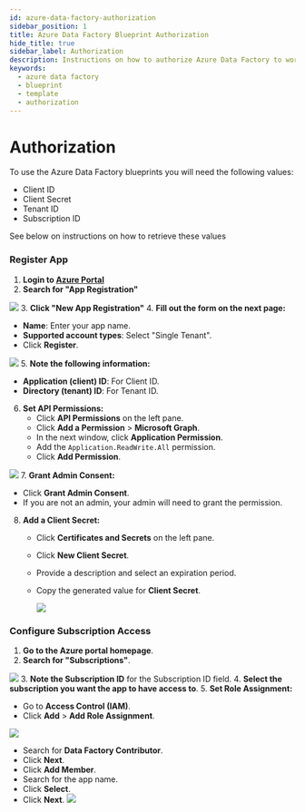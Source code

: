 ```yaml
---
id: azure-data-factory-authorization
sidebar_position: 1
title: Azure Data Factory Blueprint Authorization
hide_title: true
sidebar_label: Authorization
description: Instructions on how to authorize Azure Data Factory to work with Platform's low-code Azure Data Factory templates.
keywords:
  - azure data factory
  - blueprint
  - template
  - authorization
---
```


#  Authorization

To use the Azure Data Factory blueprints you will need the following values:
* Client ID
* Client Secret
* Tenant ID
* Subscription ID

See below on instructions on how to retrieve these values

### Register App

1. **Login to [Azure Portal](https://portal.azure.com/)**
2. **Search for "App Registration"**

![](https://cdn.sanity.io/images/2xyydva6/dev/f10967a85311f8605e0fe654eb043c7dae13c91a-1050x176.png)
3. **Click "New App Registration"**
4. **Fill out the form on the next page:**
   - **Name**: Enter your app name.
   - **Supported account types**: Select "Single Tenant".
   - Click **Register**.

![](https://cdn.sanity.io/images/2xyydva6/dev/c4659e27af9de487d8576bc569a92d434849cb83-906x691.png)
5. **Note the following information:**
   - **Application (client) ID**: For Client ID.
   - **Directory (tenant) ID**: For Tenant ID.
6. **Set API Permissions:**
   - Click **API Permissions** on the left pane.
   - Click **Add a Permission** > **Microsoft Graph**.
   - In the next window, click **Application Permission**.
   - Add the `Application.ReadWrite.All` permission.
   - Click **Add Permission**.
   
![](https://cdn.sanity.io/images/2xyydva6/dev/bb7d12a277b5cee734a497bb90e56dbba2b34139-1481x706.png)
7. **Grant Admin Consent:**
   - Click **Grant Admin Consent**.
   - If you are not an admin, your admin will need to grant the permission.
8. **Add a Client Secret:**
   - Click **Certificates and Secrets** on the left pane.
   - Click **New Client Secret**.
   - Provide a description and select an expiration period.
   - Copy the generated value for **Client Secret**.
   
     ![](https://cdn.sanity.io/images/2xyydva6/dev/88943cdf2498b49296d2cc2c748ce78e3b770c88-1026x109.png)

### Configure Subscription Access

1. **Go to the Azure portal homepage**.
2. **Search for "Subscriptions"**.

![](https://cdn.sanity.io/images/2xyydva6/dev/f4b36d2149bd9043bd78c63dd352f6c50e3e913c-1052x177.png)
3. **Note the Subscription ID** for the Subscription ID field.
4. **Select the subscription you want the app to have access to**.
5. **Set Role Assignment:**
   - Go to **Access Control (IAM)**.
   - Click **Add** > **Add Role Assignment**.
  
![](https://cdn.sanity.io/images/2xyydva6/dev/90395bb48bd77232d16ea1ccc2b038274349ba74-1004x287.png)
   - Search for **Data Factory Contributor**.
   - Click **Next**.
   - Click **Add Member**.
   - Search for the app name.
   - Click **Select**.
   - Click **Next**.
![](https://cdn.sanity.io/images/2xyydva6/dev/e8d02ba0f214744f6ebba7a5de68330613dddd4a-1504x731.png)
